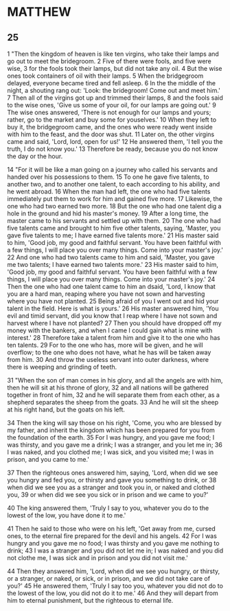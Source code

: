 # MATTHEW

## 25

1 "Then the kingdom of heaven is like ten virgins, who take their lamps and go out to meet the bridegroom. 2 Five of there were fools, and five were wise, 3 for the fools took their lamps, but did not take any oil. 4 But the wise ones took containers of oil with their lamps. 5 When the bridgegroom delayed, everyone became tired and fell asleep. 6 In the the middle of the night, a shouting rang out: 'Look: the bridegroom! Come out and meet him.' 7 Then all of the virgins got up and trimmed their lamps, 8 and the fools said to the wise ones, 'Give us some of your oil, for our lamps are going out.' 9 The wise ones answered, 'There is not enough for our lamps and yours; rather, go to the market and buy some for youselves.' 10 When they left to buy it, the bridgegroom came, and the ones who were ready went inside with him to the feast, and the door was shut. 11 Later on, the other virgins came and said, 'Lord, lord, open for us!' 12 He answered them, 'I tell you the truth, I do not know you.' 13 Therefore be ready, because you do not know the day or the hour.

14 "For it will be like a man going on a journey who called his servants and handed over his possessions to them. 15 To one he gave five talents, to another two, and to another one talent, to each according to his ability, and he went abroad. 16 When the man had left, the one who had five talents immediately put them to work for him and gained five more. 17 Likewise, the one who had two earned two more. 18 But the one who had one talent dig a hole in the ground and hid his master's money. 19 After a long time, the master came to his servants and settled up with them. 20 The one who had five talents came and brought to him five other talents, saying, 'Master, you gave five talents to me; I have earned five talents more.' 21 His master said to him, 'Good job, my good and faithful servant. You have been faithful with a few things, I will place you over many things. Come into your master's joy.' 22 And one who had two talents came to him and said, 'Master, you gave me two talents; I have earned two talents more.' 23 His master said to him, 'Good job, my good and faithful servant. You have been faithful with a few things, I will place you over many things. Come into your master's joy.' 24 Then the one who had one talent came to him an dsaid, 'Lord, I know that you are a hard man, reaping where you have not sown and harvesting where you have not planted. 25 Being afraid of you I went out and hid your talent in the field. Here is what is yours.' 26 His master answered him, 'You evil and timid servant, did you know that I reap where I have not sown and harvest where I have not planted? 27 Then you should have dropped off my money with the bankers, and when I came I could gain what is mine with interest.' 28 Therefore take a talent from him and give it to the one who has ten talents. 29 For to the one who has, more will be given, and he will overflow; to the one who does not have, what he has will be taken away from him. 30 And throw the useless servant into outer darkness, where there is weeping and grinding of teeth.

31 "When the son of man comes in his glory, and all the angels are with him, then he will sit at his throne of glory, 32 and all nations will be gathered together in front of him, 32 and he will separate them from each other, as a shepherd separates the sheep from the goats. 33 And he will sit the sheep at his right hand, but the goats on his left. 

34 Then the king will say those on his right, 'Come, you who are blessed by my father, and inherit the kingdom which has been prepared for you from the foundation of the earth. 35 For I was hungry, and you gave me food; I was thirsty, and you gave me a drink; I was a stranger, and you let me in; 36 I was naked, and you clothed me; I was sick, and you visited me; I was in prison, and you came to me.' 

37 Then the righteous ones answered him, saying, 'Lord, when did we see you hungry and fed you, or thirsty and gave you something to drink, or 38 when did we see you as a stranger and took you in, or naked and clothed you, 39 or when did we see you sick or in prison and we came to you?' 

40 The king answered them, 'Truly I say to you, whatever you do to the lowest of the low, you have done it to me.' 

41 Then he said to those who were on his left, 'Get away from me, cursed ones, to the eternal fire prepared for the devil and his angels. 42 For I was hungry and you gave me no food; I was thirsty and you gave me nothing to drink; 43 I was a stranger and you did not let me in; I was naked and you did not clothe me, I was sick and in prison and you did not visit me.' 

44 Then they answered him, 'Lord, when did we see you hungry, or thirsty, or a stranger, or naked, or sick, or in prison, and we did not take care of you?' 45 He answered them, 'Truly I say too you, whatever you did not do to the lowest of the low, you did not do it to me.' 46 And they will depart from him to eternal punishment, but the righteous to eternal life.